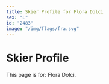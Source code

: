 ```yaml
---
title: Skier Profile for Flora Dolci
sex: "L"
id: "2483"
image: "/img/flags/fra.svg" 
---
```


# Skier Profile

This page is for: Flora Dolci.
    